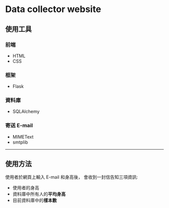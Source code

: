 # Data collector website

## 使用工具

### 前端

* HTML
* CSS

### 框架

* Flask

### 資料庫

* SQLAlchemy

### 寄送 E-mail

* MIMEText
* smtplib

---

## 使用方法

使用者於網頁上輸入 E-mail 和身高後，
會收到一封信告知三項資訊:

* 使用者的身高
* 資料庫中所有人的**平均身高**
* 目前資料庫中的**樣本數**
